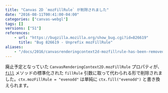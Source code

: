 ```yaml
---
title: "Canvas 2D `mozFillRule` が削除されました"
date: "2016-08-11T00:41:00-04:00"
categories: ["canvas-webgl"]
tags: []
versions: ["51"]
references:
    - url: "https://bugzilla.mozilla.org/show_bug.cgi?id=826619"
      title: "Bug 826619 - Unprefix mozFillRule"
aliases:
    - "/docs/2016/canvasrenderingcontext2d-mozfillrule-has-been-removed/"
---
```

廃止予定となっていた `CanvasRenderingContext2D.mozFillRule` プロパティが、[`fill`](https://developer.mozilla.org/ja/docs/Web/API/CanvasRenderingContext2D/fill) メソッドの標準化された `fillRule` 引数に取って代わられる形で削除されました。`ctx.mozFillRule = "evenodd"` は単純に `ctx.fill("evenodd")` と書き換えられます。
